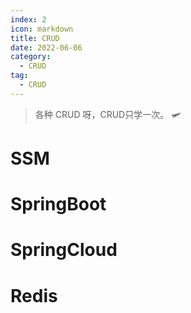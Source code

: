 ```yaml
---
index: 2
icon: markdown
title: CRUD
date: 2022-06-06
category:
  - CRUD
tag:
  - CRUD
---
```


> 各种 CRUD 呀，CRUD只学一次。 :small_airplane:

<!-- more -->



# SSM

# SpringBoot

# SpringCloud

# Redis



